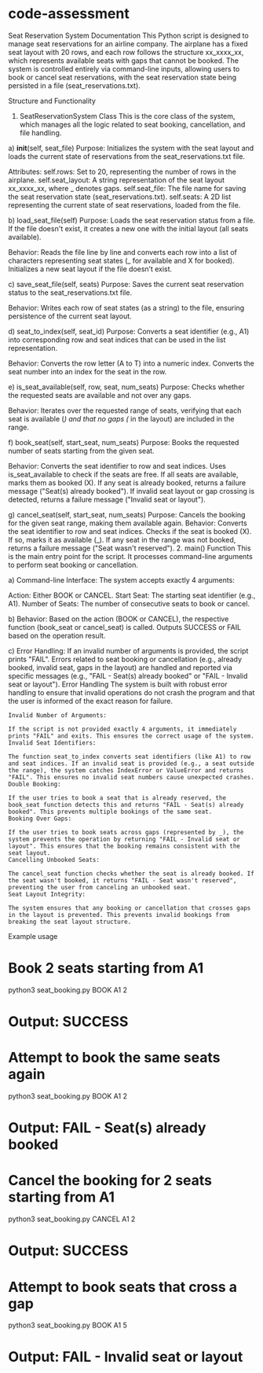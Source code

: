 # code-assessment

Seat Reservation System Documentation
This Python script is designed to manage seat reservations for an airline company. The airplane has a fixed seat layout with 20 rows, and each row follows the structure xx_xxxx_xx, which represents available seats with gaps that cannot be booked. The system is controlled entirely via command-line inputs, allowing users to book or cancel seat reservations, with the seat reservation state being persisted in a file (seat_reservations.txt).

Structure and Functionality
1. SeatReservationSystem Class
This is the core class of the system, which manages all the logic related to seat booking, cancellation, and file handling.

a) __init__(self, seat_file)
Purpose: Initializes the system with the seat layout and loads the current state of reservations from the seat_reservations.txt file.

Attributes:
    self.rows: Set to 20, representing the number of rows in the airplane.
    self.seat_layout: A string representation of the seat layout xx_xxxx_xx, where _ denotes gaps.
    self.seat_file: The file name for saving the seat reservation state (seat_reservations.txt).
    self.seats: A 2D list representing the current state of seat reservations, loaded from the file.

b) load_seat_file(self)
Purpose: Loads the seat reservation status from a file. If the file doesn't exist, it creates a new one with the initial layout (all seats available).

Behavior:
Reads the file line by line and converts each row into a list of characters representing seat states (_ for available and X for booked).
Initializes a new seat layout if the file doesn’t exist.

c) save_seat_file(self, seats)
Purpose: Saves the current seat reservation status to the seat_reservations.txt file.

Behavior:
Writes each row of seat states (as a string) to the file, ensuring persistence of the current seat layout.

d) seat_to_index(self, seat_id)
Purpose: Converts a seat identifier (e.g., A1) into corresponding row and seat indices that can be used in the list representation.

Behavior:
Converts the row letter (A to T) into a numeric index.
Converts the seat number into an index for the seat in the row.

e) is_seat_available(self, row, seat, num_seats)
Purpose: Checks whether the requested seats are available and not over any gaps.

Behavior:
Iterates over the requested range of seats, verifying that each seat is available (_) and that no gaps (_ in the layout) are included in the range.

f) book_seat(self, start_seat, num_seats)
Purpose: Books the requested number of seats starting from the given seat.

Behavior:
    Converts the seat identifier to row and seat indices.
    Uses is_seat_available to check if the seats are free.
    If all seats are available, marks them as booked (X).
    If any seat is already booked, returns a failure message ("Seat(s) already booked").
    If invalid seat layout or gap crossing is detected, returns a failure message ("Invalid seat or layout").

g) cancel_seat(self, start_seat, num_seats)
Purpose: Cancels the booking for the given seat range, making them available again.
Behavior:
    Converts the seat identifier to row and seat indices.
    Checks if the seat is booked (X). If so, marks it as available (_).
    If any seat in the range was not booked, returns a failure message ("Seat wasn't reserved").
    2. main() Function
    This is the main entry point for the script. It processes command-line arguments to perform seat booking or cancellation.

a) Command-line Interface:
The system accepts exactly 4 arguments:

Action: Either BOOK or CANCEL.
    Start Seat: The starting seat identifier (e.g., A1).
    Number of Seats: The number of consecutive seats to book or cancel.

b) Behavior:
Based on the action (BOOK or CANCEL), the respective function (book_seat or cancel_seat) is called.
Outputs SUCCESS or FAIL based on the operation result.

c) Error Handling:
    If an invalid number of arguments is provided, the script prints "FAIL".
    Errors related to seat booking or cancellation (e.g., already booked, invalid seat, gaps in the layout) are handled and reported via specific messages (e.g., "FAIL - Seat(s) already booked" or "FAIL - Invalid seat or layout").
    Error Handling
    The system is built with robust error handling to ensure that invalid operations do not crash the program and that the user is informed of the exact reason for failure.

    Invalid Number of Arguments:

    If the script is not provided exactly 4 arguments, it immediately prints "FAIL" and exits. This ensures the correct usage of the system.
    Invalid Seat Identifiers:

    The function seat_to_index converts seat identifiers (like A1) to row and seat indices. If an invalid seat is provided (e.g., a seat outside the range), the system catches IndexError or ValueError and returns "FAIL". This ensures no invalid seat numbers cause unexpected crashes.
    Double Booking:

    If the user tries to book a seat that is already reserved, the book_seat function detects this and returns "FAIL - Seat(s) already booked". This prevents multiple bookings of the same seat.
    Booking Over Gaps:

    If the user tries to book seats across gaps (represented by _), the system prevents the operation by returning "FAIL - Invalid seat or layout". This ensures that the booking remains consistent with the seat layout.
    Cancelling Unbooked Seats:

    The cancel_seat function checks whether the seat is already booked. If the seat wasn't booked, it returns "FAIL - Seat wasn't reserved", preventing the user from canceling an unbooked seat.
    Seat Layout Integrity:

    The system ensures that any booking or cancellation that crosses gaps in the layout is prevented. This prevents invalid bookings from breaking the seat layout structure.



Example usage

# Book 2 seats starting from A1
python3 seat_booking.py BOOK A1 2
# Output: SUCCESS

# Attempt to book the same seats again
python3 seat_booking.py BOOK A1 2
# Output: FAIL - Seat(s) already booked

# Cancel the booking for 2 seats starting from A1
python3 seat_booking.py CANCEL A1 2
# Output: SUCCESS

# Attempt to book seats that cross a gap
python3 seat_booking.py BOOK A1 5
# Output: FAIL - Invalid seat or layout
